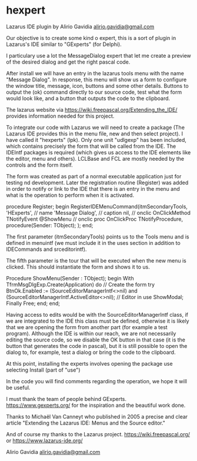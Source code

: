 # hexpert
Lazarus IDE plugin by Alirio Gavidia <alirio.gavidia@gmail.com>

Our objective is to create some kind o expert, this is a sort of plugin in  Lazarus's IDE similar to "GExperts" (for Delphi).

I particulary use a lot the MessageDialog expert that let me create a preview of the desired dialog and get the right pascal code.

After install we will have an entry in the lazarus tools menu with the name "Message Dialog". In response, this menu will show us a form to configure the window title, message, icon, buttons and some other details. Buttons to output the (ok) command directly to our source code, test what the form would look like, and a button that outputs the code to the clipboard.

The lazarus website via https://wiki.freepascal.org/Extending_the_IDE/ provides information needed for this project.

To integrate our code with Lazarus we will need to create a package (The Lazarus IDE provides this in the menu file, new and then select project). I have called it "hexperts" (lpk). Only one unit "udlgexp" has been included, which contains precisely the form that will be called from the IDE. The IDEIntf packages is required (which gives us access to the IDE elements like the editor, menu and others). LCLBase and FCL are mostly needed by the controls and the form itself.

The form was created as part of a normal executable application just for testing nd development. Later the registration routine (Register) was added in order to notify or link to the IDE that there is an entry in the menu and what is the operation to perform when it is activated.


procedure Register;
begin
  RegisterIDEMenuCommand(itmSecondaryTools,
                         'HExperts',                // name
                         'Message Dialog',          // caption
                         nil,                       // onclic         OnClickMethod TNotifyEvent
                         @ShowMenu            // onclic proc    OnClickProc TNotifyProcedure, procedure(Sender: TObject);
                        );
end;

The first parameter (itmSecondaryTools) points us to the Tools menu and is defined in menuintf (we must include it in the uses section in addition to IDECommands and srceditorintf).

The fifth parameter is the tour that will be executed when the new menu is clicked. This should instantiate the form and shows it to us.


Procedure ShowMenu(Sender : TObject);
begin
  With TfrmMsgDlgExp.Create(Application) do // Create the form
    try
       BtnOk.Enabled := (SourceEditorManagerIntf<>nil) and
                        (SourceEditorManagerIntf.ActiveEditor<>nil); // Editor in use
       ShowModal;
    Finally
       Free;
    end;
end;



Having access to edits would be with the SourceEditorManagerIntf class, if we are integrated to the IDE this class must be defined, otherwise it is likely that we are opening the form from another part (for example a test program). Although the IDE is within our reach, we are not necessarily editing the source code, so we disable the OK button in that case (it is the button that generates the code in pascal), but it is still possible to open the dialog to, for example, test a dialog or bring the code to the clipboard.

At this point, installing the experts involves opening the package use selecting Install (part of "use")

In the code you will find comments regarding the operation, we hope it will be useful.

I must thank the team of people behind GExperts. https://www.gexperts.org/ for the inspiration and the beautiful work done.

Thanks to Michaël Van Canneyt who published in 2005 a precise and clear article "Extending the Lazarus IDE: Menus and the Source
editor."

And of course my thanks to the Lazarus project. https://wiki.freepascal.org/ or https://www.lazarus-ide.org/

Alirio Gavidia <alirio.gavidia@gmail.com>
